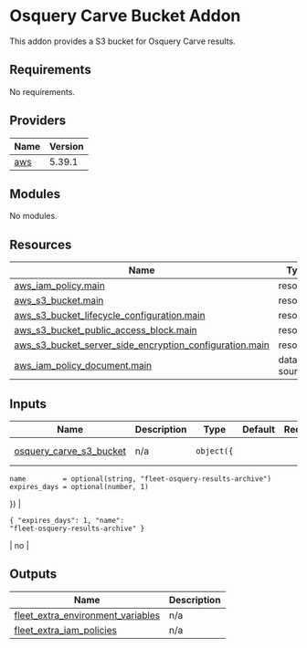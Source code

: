 # Osquery Carve Bucket Addon

This addon provides a S3 bucket for Osquery Carve results.

## Requirements

No requirements.

## Providers

| Name                    | Version |
| ----------------------- | ------- |
| [aws](./#provider\_aws) | 5.39.1  |

## Modules

No modules.

## Resources

| Name                                                                                                                                                                                             | Type        |
| ------------------------------------------------------------------------------------------------------------------------------------------------------------------------------------------------ | ----------- |
| [aws\_iam\_policy.main](https://registry.terraform.io/providers/hashicorp/aws/latest/docs/resources/iam\_policy)                                                                                 | resource    |
| [aws\_s3\_bucket.main](https://registry.terraform.io/providers/hashicorp/aws/latest/docs/resources/s3\_bucket)                                                                                   | resource    |
| [aws\_s3\_bucket\_lifecycle\_configuration.main](https://registry.terraform.io/providers/hashicorp/aws/latest/docs/resources/s3\_bucket\_lifecycle\_configuration)                               | resource    |
| [aws\_s3\_bucket\_public\_access\_block.main](https://registry.terraform.io/providers/hashicorp/aws/latest/docs/resources/s3\_bucket\_public\_access\_block)                                     | resource    |
| [aws\_s3\_bucket\_server\_side\_encryption\_configuration.main](https://registry.terraform.io/providers/hashicorp/aws/latest/docs/resources/s3\_bucket\_server\_side\_encryption\_configuration) | resource    |
| [aws\_iam\_policy\_document.main](https://registry.terraform.io/providers/hashicorp/aws/latest/docs/data-sources/iam\_policy\_document)                                                          | data source |

## Inputs

| Name                                                               | Description | Type                                                                                                                                               | Default                                                                                     | Required |
| ------------------------------------------------------------------ | ----------- | -------------------------------------------------------------------------------------------------------------------------------------------------- | ------------------------------------------------------------------------------------------- | :------: |
| [osquery\_carve\_s3\_bucket](./#input\_osquery\_carve\_s3\_bucket) | n/a         | <pre><code>object({
    name         = optional(string, "fleet-osquery-results-archive")
    expires_days = optional(number, 1)
  })
</code></pre> | <pre><code>{
  "expires_days": 1,
  "name": "fleet-osquery-results-archive"
}
</code></pre> |    no    |

## Outputs

| Name                                                                                    | Description |
| --------------------------------------------------------------------------------------- | ----------- |
| [fleet\_extra\_environment\_variables](./#output\_fleet\_extra\_environment\_variables) | n/a         |
| [fleet\_extra\_iam\_policies](./#output\_fleet\_extra\_iam\_policies)                   | n/a         |

